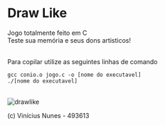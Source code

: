 # Draw Like
Jogo totalmente feito em C <br>
Teste sua memória e seus dons artisticos! <br><br>

Para copilar utilize as seguintes linhas de comando

```gcc conio.o jogo.c -o [nome do executavel]```<br>
```./[nome do executavel]```<br><br>


![drawlike](https://github.com/vininunes/drawlike/blob/main/images/drawlike_img.png)

(c) Vinícius Nunes - 493613
